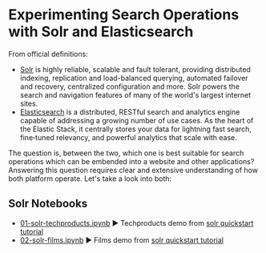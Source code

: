 # Experimenting Search Operations with Solr and Elasticsearch  

From official definitions:  

- [Solr](https://solr.apache.org/) is highly reliable, scalable and fault tolerant, providing distributed indexing, replication and load-balanced querying, automated failover and recovery, centralized configuration and more. Solr powers the search and navigation features of many of the world's largest internet sites.
- [Elasticsearch](https://www.elastic.co/elasticsearch/) is a distributed, RESTful search and analytics engine capable of addressing a growing number of use cases. As the heart of the Elastic Stack, it centrally stores your data for lightning fast search, fine‑tuned relevancy, and powerful analytics that scale with ease.

The question is, between the two, which one is best suitable for search operations which can be embended into a website and other applications? Answering this question requires clear and extensive understanding of how both platform operate. Let's take a look into both:

## Solr Notebooks  

- [01-solr-techproducts.ipynb](01-solr-techproducts.ipynb) ▶️ Techproducts demo from [solr quickstart tutorial](https://solr.apache.org/guide/8_8/solr-tutorial.html)  
- [02-solr-films.ipynb](02-solr-films.ipynb) ▶️ Films demo from [solr quickstart tutorial](https://solr.apache.org/guide/8_8/solr-tutorial.html)  
